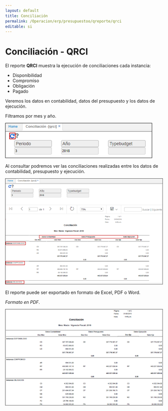 ```yaml
---
layout: default
title: Conciliación
permalink: /Operacion/erp/presupuestoo/qreporte/qrci
editable: si
---
```


# Conciliación - QRCI

El reporte **QRCI** muestra la ejecución de conciliaciones cada instancia:  

* Disponibilidad
* Compromiso
* Obligación
* Pagado

Veremos los datos en contabilidad, datos del presupuesto y los datos de ejecución.

Filtramos por mes y año.  

![](qrci.png)

Al consultar podremos ver las conciliaciones realizadas entre los datos de contabilidad, presupuesto y ejecución.  

![](qrci1.png)

El reporte puede ser exportado en formato de Excel, PDF o Word.  

_Formato en PDF_.  

![](qrci2.png)